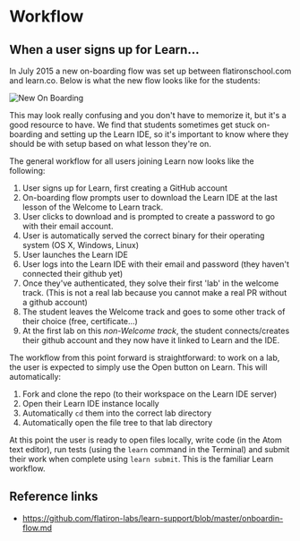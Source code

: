 # Workflow

## When a user signs up for Learn...

In July 2015 a new on-boarding flow was set up between flatironschool.com and learn.co. Below is what the new flow looks like for the students:

![New On Boarding ](https://s3.amazonaws.com/learn-experts/new-onboarding.png "New On Boarding")

This may look really confusing and you don't have to memorize it, but it's a good resource to have. We find that students sometimes get stuck on-boarding and setting up the Learn IDE, so it's important to know where they should be with setup based on what lesson they're on.

The general workflow for all users joining Learn now looks like the following:

1. User signs up for Learn, first creating a GitHub account
2. On-boarding flow prompts user to download the Learn IDE at the last lesson of the Welcome to Learn track.
3. User clicks to download and is prompted to create a password to go with their email account.
4. User is automatically served the correct binary for their operating system (OS X, Windows, Linux)
5. User launches the Learn IDE
6. User logs into the Learn IDE with their email and password (they haven't connected their github yet)
7. Once they've authenticated, they solve their first 'lab' in the welcome track. (This is not a real lab because you cannot make a real PR without a github account)
8. The student leaves the Welcome track and goes to some other track of their choice (free, certificate...)
9. At the first lab on this _non-Welcome track_, the student connects/creates their github account and they now have it linked to Learn and the IDE.

The workflow from this point forward is straightforward: to work on a lab, the user is expected to simply use the Open button on Learn. This will automatically:

1. Fork and clone the repo (to their workspace on the Learn IDE server)
2. Open their Learn IDE instance locally
3. Automatically `cd` them into the correct lab directory
4. Automatically open the file tree to that lab directory

At this point the user is ready to open files locally, write code (in the Atom text editor), run tests (using the `learn` command in the Terminal) and submit their work when complete using `learn submit`. This is the familiar Learn workflow.

## Reference links

- https://github.com/flatiron-labs/learn-support/blob/master/onboardin-flow.md
